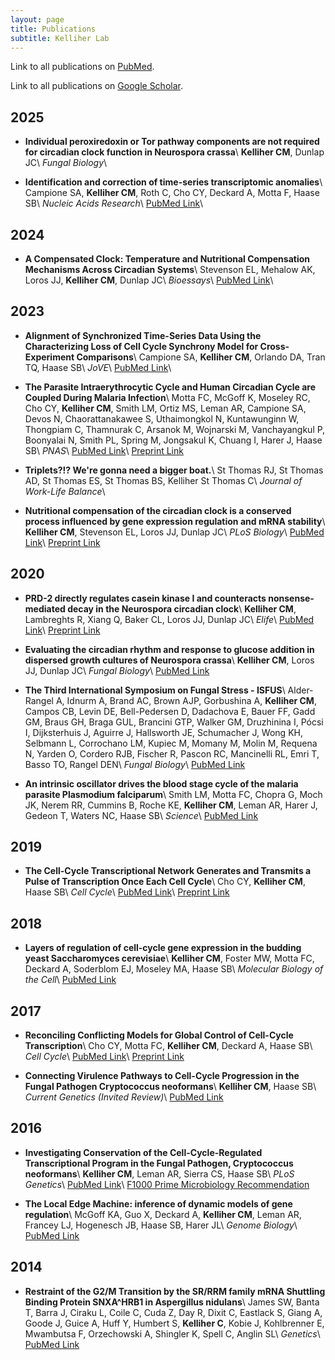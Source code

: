 ```yaml
---
layout: page
title: Publications
subtitle: Kelliher Lab
---
```


Link to all publications on <a href="https://pubmed.ncbi.nlm.nih.gov/?term=kelliher+cm+%5Bauthor%5D&sort=date" target="_blank">PubMed</a>.
<br />

Link to all publications on <a href="https://scholar.google.com/citations?user=4EmwOtQAAAAJ" target="_blank">Google Scholar</a>.
<br />

## 2025

- **Individual peroxiredoxin or Tor pathway components are not required for circadian clock function in Neurospora crassa**\\
    **Kelliher CM**, Dunlap JC\\
    *Fungal Biology*\\

- **Identification and correction of time-series transcriptomic anomalies**\\
    Campione SA, **Kelliher CM**, Roth C, Cho CY, Deckard A, Motta F, Haase SB\\
    *Nucleic Acids Research*\\
    <a href="https://pubmed.ncbi.nlm.nih.gov/40586306/" target="_blank">PubMed Link</a>\\

## 2024

- **A Compensated Clock: Temperature and Nutritional Compensation Mechanisms Across Circadian Systems**\\
    Stevenson EL, Mehalow AK, Loros JJ, **Kelliher CM**, Dunlap JC\\
    *Bioessays*\\
    <a href="https://pubmed.ncbi.nlm.nih.gov/39696884/" target="_blank">PubMed Link</a>\\

## 2023

- **Alignment of Synchronized Time-Series Data Using the Characterizing Loss of Cell Cycle Synchrony Model for Cross-Experiment Comparisons**\\
    Campione SA, **Kelliher CM**, Orlando DA, Tran TQ, Haase SB\\
    *JoVE*\\
    <a href="https://pubmed.ncbi.nlm.nih.gov/37358275/" target="_blank">PubMed Link</a>\\

- **The Parasite Intraerythrocytic Cycle and Human Circadian Cycle are Coupled During Malaria Infection**\\
    Motta FC, McGoff K, Moseley RC, Cho CY, **Kelliher CM**, Smith LM, Ortiz MS, Leman AR, Campione SA, Devos N, Chaorattanakawee S, Uthaimongkol N, Kuntawunginn W, Thongpiam C, Thamnurak C, Arsanok M, Wojnarski M, Vanchayangkul P, Boonyalai N, Smith PL, Spring M, Jongsakul K, Chuang I, Harer J, Haase SB\\
    *PNAS*\\
    <a href="https://pubmed.ncbi.nlm.nih.gov/37279274/" target="_blank">PubMed Link</a>\\
    <a href="https://www.biorxiv.org/content/10.1101/2022.08.02.499203v1" target="_blank">Preprint Link</a>

- **Triplets?!? We're gonna need a bigger boat.**\\
    St Thomas RJ, St Thomas AD, St Thomas ES, St Thomas BS, Kelliher St Thomas C\\
    *Journal of Work-Life Balance*\\
  
- **Nutritional compensation of the circadian clock is a conserved process influenced by gene expression regulation and mRNA stability**\\
    **Kelliher CM**, Stevenson EL, Loros JJ, Dunlap JC\\
    *PLoS Biology*\\
    <a href="https://pubmed.ncbi.nlm.nih.gov/36603054/" target="_blank">PubMed Link</a>\\
    <a href="https://www.biorxiv.org/content/10.1101/2022.05.09.491261v2" target="_blank">Preprint Link</a>

## 2020

- **PRD-2 directly regulates casein kinase I and counteracts nonsense-mediated decay in the Neurospora circadian clock**\\
    **Kelliher CM**, Lambreghts R, Xiang Q, Baker CL, Loros JJ, Dunlap JC\\
    *Elife*\\
    <a href="https://pubmed.ncbi.nlm.nih.gov/33295874/" target="_blank">PubMed Link</a>\\
    <a href="https://www.biorxiv.org/content/10.1101/2020.10.29.360735v1" target="_blank">Preprint Link</a>

- **Evaluating the circadian rhythm and response to glucose addition in dispersed growth cultures of Neurospora crassa**\\
    **Kelliher CM**, Loros JJ, Dunlap JC\\
    *Fungal Biology*\\
    <a href="https://pubmed.ncbi.nlm.nih.gov/32389302/" target="_blank">PubMed Link</a>

- **The Third International Symposium on Fungal Stress - ISFUS**\\
    Alder-Rangel A, Idnurm A, Brand AC, Brown AJP, Gorbushina A, **Kelliher CM**, Campos CB, Levin DE, Bell-Pedersen D, Dadachova E, Bauer FF, Gadd GM, Braus GH, Braga GUL, Brancini GTP, Walker GM, Druzhinina I, Pócsi I, Dijksterhuis J, Aguirre J, Hallsworth JE, Schumacher J, Wong KH, Selbmann L, Corrochano LM, Kupiec M, Momany M, Molin M, Requena N, Yarden O, Cordero RJB, Fischer R, Pascon RC, Mancinelli RL, Emri T, Basso TO, Rangel DEN\\
    *Fungal Biology*\\
    <a href="https://pubmed.ncbi.nlm.nih.gov/32389286/" target="_blank">PubMed Link</a>

- **An intrinsic oscillator drives the blood stage cycle of the malaria parasite Plasmodium falciparum**\\
    Smith LM, Motta FC, Chopra G, Moch JK, Nerem RR, Cummins B, Roche KE, **Kelliher CM**, Leman AR, Harer J, Gedeon T, Waters NC, Haase SB\\
    *Science*\\
    <a href="https://pubmed.ncbi.nlm.nih.gov/32409472/" target="_blank">PubMed Link</a>

## 2019

- **The Cell-Cycle Transcriptional Network Generates and Transmits a Pulse of Transcription Once Each Cell Cycle**\\
    Cho CY, **Kelliher CM**, Haase SB\\
    *Cell Cycle*\\
    <a href="https://pubmed.ncbi.nlm.nih.gov/30668223/" target="_blank">PubMed Link</a>\\
    <a href="https://www.biorxiv.org/content/10.1101/190686v1" target="_blank">Preprint Link</a>

## 2018

- **Layers of regulation of cell-cycle gene expression in the budding yeast Saccharomyces cerevisiae**\\
    **Kelliher CM**, Foster MW, Motta FC, Deckard A, Soderblom EJ, Moseley MA, Haase SB\\
    *Molecular Biology of the Cell*\\
    <a href="https://pubmed.ncbi.nlm.nih.gov/30207828/" target="_blank">PubMed Link</a>

## 2017

- **Reconciling Conflicting Models for Global Control of Cell-Cycle Transcription**\\
    Cho CY, Motta FC, **Kelliher CM**, Deckard A, Haase SB\\
    *Cell Cycle*\\
    <a href="https://pubmed.ncbi.nlm.nih.gov/28934013/" target="_blank">PubMed Link</a>\\
    <a href="https://www.biorxiv.org/content/10.1101/116798v1" target="_blank">Preprint Link</a>

- **Connecting Virulence Pathways to Cell-Cycle Progression in the Fungal Pathogen Cryptococcus neoformans**\\
    **Kelliher CM**, Haase SB\\
    *Current Genetics (Invited Review)*\\
    <a href="https://pubmed.ncbi.nlm.nih.gov/28265742/" target="_blank">PubMed Link</a>

## 2016

- **Investigating Conservation of the Cell-Cycle-Regulated Transcriptional Program in the Fungal Pathogen, Cryptococcus neoformans**\\
    **Kelliher CM**, Leman AR, Sierra CS, Haase SB\\
    *PLoS Genetics*\\
    <a href="https://pubmed.ncbi.nlm.nih.gov/27918582/" target="_blank">PubMed Link</a>\\
    <a href="https://facultyopinions.com/article/727072416?bd=1" target="_blank">F1000 Prime Microbiology Recommendation</a>

- **The Local Edge Machine: inference of dynamic models of gene regulation**\\
    McGoff KA, Guo X, Deckard A, **Kelliher CM**, Leman AR, Francey LJ, Hogenesch JB, Haase SB, Harer JL\\
    *Genome Biology*\\
    <a href="https://pubmed.ncbi.nlm.nih.gov/27760556/" target="_blank">PubMed Link</a>
    
## 2014

- **Restraint of the G2/M Transition by the SR/RRM family mRNA Shuttling Binding Protein SNXA^HRB1 in Aspergillus nidulans**\\
    James SW, Banta T, Barra J, Ciraku L, Coile C, Cuda Z, Day R, Dixit C, Eastlack S, Giang A, Goode J, Guice A, Huff Y, Humbert S, **Kelliher C**, Kobie J, Kohlbrenner E, Mwambutsa F, Orzechowski A, Shingler K, Spell C, Anglin SL\\
    *Genetics*\\
    <a href="https://pubmed.ncbi.nlm.nih.gov/25104516/" target="_blank">PubMed Link</a>

